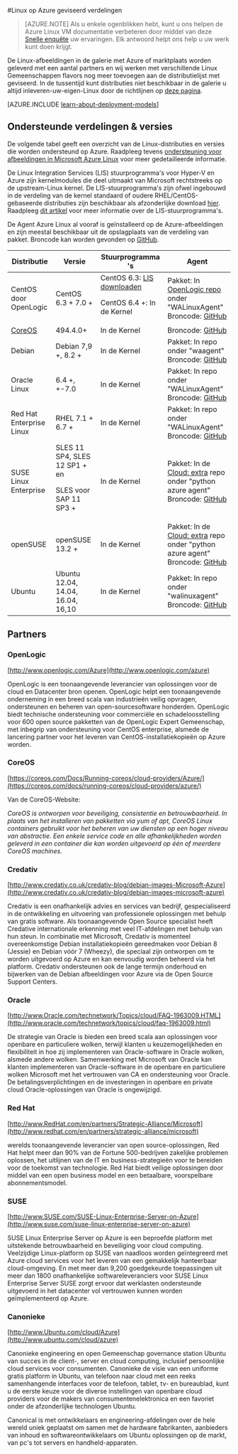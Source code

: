 <properties
    pageTitle="Distributies van Linux geviseerd | Microsoft Azure"
    description="Informatie over Linux op Azure geviseerd distributies, waaronder richtlijnen voor Ubuntu, OpenLogic, Oracle en SUSE."
    services="virtual-machines-linux"
    documentationCenter=""
    authors="szarkos"
    manager="timlt"
    editor="tysonn"
    tags="azure-service-management,azure-resource-manager"
    />

<tags
    ms.service="virtual-machines-linux"
    ms.workload="infrastructure-services"
    ms.tgt_pltfrm="vm-linux"
    ms.devlang="na"
    ms.topic="article"
    ms.date="10/17/2016"
    ms.author="szark"/>



#<a name="linux-on-azure-endorsed-distributions"></a>Linux op Azure geviseerd verdelingen

> [AZURE.NOTE] Als u enkele ogenblikken hebt, kunt u ons helpen de Azure Linux VM documentatie verbeteren door middel van deze [Snelle enquête](https://aka.ms/linuxdocsurvey) uw ervaringen. Elk antwoord helpt ons help u uw werk kunt doen krijgt.

De Linux-afbeeldingen in de galerie met Azure of marktplaats worden geleverd met een aantal partners en wij werken met verschillende Linux Gemeenschappen flavors nog meer toevoegen aan de distributielijst met geviseerd. In de tussentijd kunt distributies niet beschikbaar in de galerie u altijd inleveren-uw-eigen-Linux door de richtlijnen op [deze pagina](virtual-machines-linux-classic-create-upload-vhd.md).

[AZURE.INCLUDE [learn-about-deployment-models](../../includes/learn-about-deployment-models-both-include.md)]


## <a name="supported-distributions--versions"></a>Ondersteunde verdelingen & versies ##

De volgende tabel geeft een overzicht van de Linux-distributies en versies die worden ondersteund op Azure. Raadpleeg tevens [ondersteuning voor afbeeldingen in Microsoft Azure Linux](https://support.microsoft.com/en-us/kb/2941892) voor meer gedetailleerde informatie.

De Linux Integration Services (LIS) stuurprogramma's voor Hyper-V en Azure zijn kernelmodules die deel uitmaakt van Microsoft rechtstreeks op de upstream-Linux kernel.  De LIS-stuurprogramma's zijn ofwel ingebouwd in de verdeling van de kernel standaard of oudere RHEL/CentOS-gebaseerde distributies zijn beschikbaar als afzonderlijke download [hier](http://go.microsoft.com/fwlink/?LinkID=403033&clcid=0x409).  Raadpleeg [dit artikel](virtual-machines-linux-create-upload-generic.md#linux-kernel-requirements) voor meer informatie over de LIS-stuurprogramma's.

De Agent Azure Linux al vooraf is geïnstalleerd op de Azure-afbeeldingen en zijn meestal beschikbaar uit de opslagplaats van de verdeling van pakket.  Broncode kan worden gevonden op [GitHub](https://github.com/azure/walinuxagent).

Distributie|Versie|Stuurprogramma 's|Agent
---|---|---|---
CentOS door OpenLogic | CentOS 6.3 + 7.0 + | CentOS 6.3: [LIS downloaden](http://go.microsoft.com/fwlink/?LinkID=403033&clcid=0x409)<p>CentOS 6.4 +: In de Kernel | Pakket: In [OpenLogic repo](http://olcentgbl.trafficmanager.net/openlogic/6/openlogic/x86_64/RPMS/) onder "WALinuxAgent" <br/>Broncode: [GitHub](https://github.com/Azure/WALinuxAgent)
[CoreOS](https://coreos.com/docs/running-coreos/cloud-providers/azure/) | 494.4.0+ | In de Kernel | Broncode: [GitHub](https://github.com/coreos/coreos-overlay/tree/master/app-emulation/wa-linux-agent)
Debian | Debian 7,9 +, 8.2 + | In de Kernel | Pakket: In repo onder "waagent" <br/>Broncode: [GitHub](https://github.com/Azure/WALinuxAgent)
Oracle Linux | 6.4 +, +-7.0 | In de Kernel | Pakket: In repo onder "WALinuxAgent" <br/>Broncode: [GitHub](http://go.microsoft.com/fwlink/p/?LinkID=250998)
Red Hat Enterprise Linux | RHEL 7.1 + 6.7 + | In de Kernel|Pakket: In repo onder "WALinuxAgent" <br/>Broncode: [GitHub](https://github.com/Azure/WALinuxAgent)
SUSE Linux Enterprise | SLES 11 SP4, SLES 12 SP1 + en <p> SLES voor SAP 11 SP3 + | In de Kernel | Pakket: In de [Cloud: extra](https://build.opensuse.org/project/show/Cloud:Tools) repo onder "python azure agent" <br/>Broncode: [GitHub](http://go.microsoft.com/fwlink/p/?LinkID=250998)
openSUSE | openSUSE 13.2 + | In de Kernel | Pakket: In de [Cloud: extra](https://build.opensuse.org/project/show/Cloud:Tools) repo onder "python azure agent" <br/>Broncode: [GitHub](https://github.com/Azure/WALinuxAgent)
Ubuntu|Ubuntu 12.04, 14.04, 16.04, 16,10 | In de Kernel | Pakket: In repo onder "walinuxagent" <br/>Broncode: [GitHub](https://github.com/Azure/WALinuxAgent)


## <a name="partners"></a>Partners

### <a name="openlogic"></a>OpenLogic
[http://www.openlogic.com/Azure](http://www.openlogic.com/azure)

OpenLogic is een toonaangevende leverancier van oplossingen voor de cloud en Datacenter bron openen. OpenLogic helpt een toonaangevende onderneming in een breed scala van industrieën veilig opvragen, ondersteunen en beheren van open-sourcesoftware honderden. OpenLogic biedt technische ondersteuning voor commerciële en schadeloosstelling voor 600 open source pakketten van de OpenLogic Expert Gemeenschap, met inbegrip van ondersteuning voor CentOS enterprise, alsmede de lancering partner voor het leveren van CentOS-installatiekopieën op Azure worden.

### <a name="coreos"></a>CoreOS
[https://coreos.com/Docs/Running-coreos/cloud-providers/Azure/](https://coreos.com/docs/running-coreos/cloud-providers/azure/)

Van de CoreOS-Website:

*CoreOS is ontworpen voor beveiliging, consistentie en betrouwbaarheid. In plaats van het installeren van pakketten via yum of apt, CoreOS Linux containers gebruikt voor het beheren van uw diensten op een hoger niveau van abstractie. Een enkele service code en alle afhankelijkheden worden geleverd in een container die kan worden uitgevoerd op één of meerdere CoreOS machines.*


### <a name="credativ"></a>Credativ
[http://www.credativ.co.uk/credativ-blog/debian-images-Microsoft-Azure](http://www.credativ.co.uk/credativ-blog/debian-images-microsoft-azure)

Credativ is een onafhankelijk advies en services van bedrijf, gespecialiseerd in de ontwikkeling en uitvoering van professionele oplossingen met behulp van gratis software. Als toonaangevende Open Source specialist heeft Credative internationale erkenning met veel IT-afdelingen met behulp van hun steun. In combinatie met Microsoft, Credativ is momenteel overeenkomstige Debian installatiekopieën gereedmaken voor Debian 8 (Jessie) en Debian vóór 7 (Wheezy), die speciaal zijn ontworpen om te worden uitgevoerd op Azure en kan eenvoudig worden beheerd via het platform. Credativ ondersteunen ook de lange termijn onderhoud en bijwerken van de Debian afbeeldingen voor Azure via de Open Source Support Centers.

### <a name="oracle"></a>Oracle
[http://www.Oracle.com/technetwork/Topics/cloud/FAQ-1963009.HTML](http://www.oracle.com/technetwork/topics/cloud/faq-1963009.html)

De strategie van Oracle is bieden een breed scala aan oplossingen voor openbare en particuliere wolken, terwijl klanten u keuzemogelijkheden en flexibiliteit in hoe zij implementeren van Oracle-software in Oracle wolken, alsmede andere wolken.  Samenwerking met Microsoft van Oracle kan klanten implementeren van Oracle-software in de openbare en particuliere wolken Microsoft met het vertrouwen van CA en ondersteuning voor Oracle.  De betalingsverplichtingen en de investeringen in openbare en private cloud Oracle-oplossingen van Oracle is ongewijzigd.

### <a name="red-hat"></a>Red Hat
[http://www.RedHat.com/en/partners/Strategic-Alliance/Microsoft](http://www.redhat.com/en/partners/strategic-alliance/microsoft)

werelds toonaangevende leverancier van open source-oplossingen, Red Hat helpt meer dan 90% van de Fortune 500-bedrijven zakelijke problemen oplossen, het uitlijnen van de IT en business-strategieën voor te bereiden voor de toekomst van technologie. Red Hat biedt veilige oplossingen door middel van een open business model en een betaalbare, voorspelbare abonnementsmodel.

### <a name="suse"></a>SUSE
[http://www.SUSE.com/SUSE-Linux-Enterprise-Server-on-Azure](http://www.suse.com/suse-linux-enterprise-server-on-azure)

SUSE Linux Enterprise Server op Azure is een beproefde platform met uitstekende betrouwbaarheid en beveiliging voor cloud computing. Veelzijdige Linux-platform op SUSE van naadloos worden geïntegreerd met Azure cloud services voor het leveren van een gemakkelijk hanteerbaar cloud-omgeving. En met meer dan 9,200 goedgekeurde toepassingen uit meer dan 1800 onafhankelijke softwareleveranciers voor SUSE Linux Enterprise Server SUSE zorgt ervoor dat werklasten ondersteunde uitgevoerd in het datacenter vol vertrouwen kunnen worden geïmplementeerd op Azure.

### <a name="canonical"></a>Canonieke
[http://www.Ubuntu.com/cloud/Azure](http://www.ubuntu.com/cloud/azure)

Canonieke engineering en open Gemeenschap governance station Ubuntu van succes in de client-, server en cloud computing, inclusief persoonlijke cloud services voor consumenten. Canonieke de visie van een uniforme gratis platform in Ubuntu, van telefoon naar cloud met een reeks samenhangende interfaces voor de telefoon, tablet, tv- en bureaublad, kunt u de eerste keuze voor de diverse instellingen van openbare cloud providers voor de makers van consumentenelektronica en een favoriet onder de afzonderlijke technologen Ubuntu.

Canonical is met ontwikkelaars en engineering-afdelingen over de hele wereld uniek geplaatst om samen met de hardware fabrikanten, aanbieders van inhoud en softwareontwikkelaars om Ubuntu oplossingen op de markt, van pc's tot servers en handheld-apparaten.

